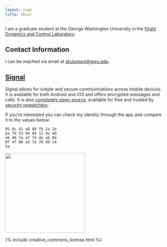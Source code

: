 ```yaml
---
layout: page
title: About
---
```


I am a graduate student at the George Washington University in the [Flight Dynamics and Control Laboratory](http://fdcl.seas.gwu.edu/). 


## Contact Information

I can be reached via email at [skulumani@gwu.edu](mailto:skulumani@gwu.edu).

## [Signal](https://whispersystems.org/)

Signal allows for simple and secure commuincations across mobile devices. 
It is available for both Android and iOS and offers encrypted messages and calls. 
It is also [completely open-source](https://github.com/WhisperSystems), available for free and trusted by [security researchers](http://blog.cryptographyengineering.com/2013/03/here-come-encryption-apps.html).

If you're interested you can check my identity through the app and compare it to the values below:

~~~
05 6c 42 a8 89 fb 2a 2e 
be f0 53 94 84 12 4e 40
e6 86 7a a7 f4 da a6 8d
0f 4f 00 e9 7a 78 d0 14
5a
~~~

<img src="{{ site.baseurl }}assets/textsecure_qr.png" width="256"> 


<!--- 
![TextSecure Identity]({{ site.baseurl }}assets/textsecure_qr.png)
-->

{% include creative_commons_license.html %}